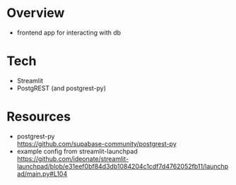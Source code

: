 # Overview
* frontend app for interacting with db

# Tech
* Streamlit
* PostgREST (and postgrest-py)

# Resources
* postgrest-py<br>https://github.com/supabase-community/postgrest-py
* example config from streamlit-launchpad<br>https://github.com/ideonate/streamlit-launchpad/blob/e31eef0bf84d3db1084204c1cdf7d4762052fb11/launchpad/main.py#L104